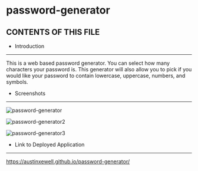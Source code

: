 # password-generator

CONTENTS OF THIS FILE
---------------------

 * Introduction
 --------------------

 This is a web based password generator. You can select how many characters your password is. This generator will also allow you to pick if you would like your password to contain lowercase, uppercase, numbers, and symbols. 

 * Screenshots
---------------

![password-generator](https://user-images.githubusercontent.com/86080954/128610986-bb63b472-2e49-4e59-97d2-85cbf006ed83.JPG)

![password-generator2](https://user-images.githubusercontent.com/86080954/128611010-eca3bb4a-8b23-4731-8887-eef35d10b376.JPG)

![password-generator3](https://user-images.githubusercontent.com/86080954/128611033-11968eda-1f61-4805-9a6a-5fc5192047e4.JPG)

 * Link to Deployed Application
-------------------------------

https://austinxewell.github.io/password-generator/